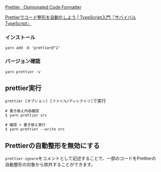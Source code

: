 [Prettier · Opinionated Code Formatter](https://prettier.io/)
    
[Prettierでコード整形を自動化しよう | TypeScript入門『サバイバルTypeScript』](https://typescriptbook.jp/tutorials/prettier)

### インストール
```console
yarn add -D 'prettier@^2'
```

### バージョン確認
```console
yarn prettier -v
```

## prettier実行
`prettier [オプション] [ファイル/ディレクトリ]`で実行
```console
# 書き換え内容確認
$ yarn prettier src

# 確認 + 書き換え実行
$ yarn prettier --write src
```

## Prettierの自動整形を無効にする
`prettier-ignore`をコメントとして記述することで、一部のコードをPrettierの自動整形の対象から除外することができます。


```
